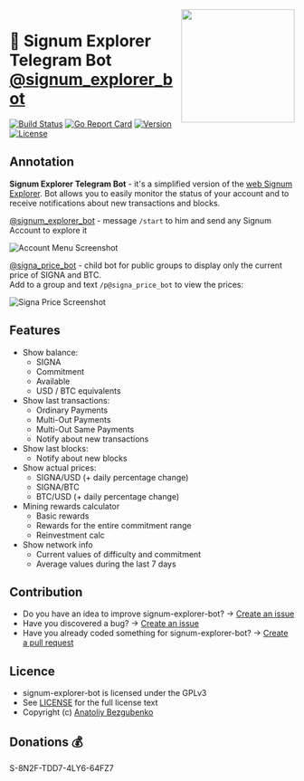 <img align="right" src="https://github.com/xDWart/signum-explorer-bot/raw/master/assets/big_logo.png" height="200">

# 🚀 Signum Explorer Telegram Bot [@signum_explorer_bot](https://t.me/signum_explorer_bot)

[![Build Status](https://github.com/xDWart/signum-explorer-bot/workflows/Build/badge.svg)](https://github.com/xDWart/signum-explorer-bot/actions?query=workflow%3ABuild)
[![Go Report Card](https://goreportcard.com/badge/github.com/xDWart/signum-explorer-bot)](https://goreportcard.com/report/github.com/xDWart/signum-explorer-bot)
[![Version](https://img.shields.io/github/go-mod/go-version/xDWart/signum-explorer-bot)](go.mod)
[![License](https://img.shields.io/github/license/xDWart/signum-explorer-bot)](LICENSE)

## Annotation

**Signum Explorer Telegram Bot** - it's a simplified version of the [web Signum Explorer](https://explorer.signum.network). Bot allows you to easily monitor the status of your account and to receive notifications about new transactions and blocks.

[@signum_explorer_bot](https://t.me/signum_explorer_bot) - message `/start` to him and send any Signum Account to explore it

![Account Menu Screenshot](https://github.com/xDWart/signum-explorer-bot/raw/master/assets/account_menu_screenshot.png)

[@signa_price_bot](https://t.me/signa_price_bot) - child bot for public groups to display only the current price of SIGNA and BTC.  
Add to a group and text `/p@signa_price_bot` to view the prices:

![Signa Price Screenshot](https://github.com/xDWart/signum-explorer-bot/raw/master/assets/signa_price_bot.png)

## Features

- Show balance:
  - SIGNA
  - Commitment
  - Available
  - USD / BTC equivalents
- Show last transactions:
  - Ordinary Payments
  - Multi-Out Payments
  - Multi-Out Same Payments
  - Notify about new transactions
- Show last blocks:
  - Notify about new blocks
- Show actual prices:
  - SIGNA/USD (+ daily percentage change)
  - SIGNA/BTC
  - BTC/USD (+ daily percentage change)
- Mining rewards calculator
  - Basic rewards
  - Rewards for the entire commitment range
  - Reinvestment calc
- Show network info
  - Current values of difficulty and commitment
  - Average values during the last 7 days

## Contribution

- Do you have an idea to improve signum-explorer-bot? -> [Create an issue](https://github.com/xDWart/signum-explorer-bot/issues/new/choose)
- Have you discovered a bug? -> [Create an issue](https://github.com/xDWart/signum-explorer-bot/issues/new/choose)
- Have you already coded something for signum-explorer-bot? -> [Create a pull request](https://github.com/xDWart/signum-explorer-bot/compare)

## Licence

- signum-explorer-bot is licensed under the GPLv3
- See [LICENSE](LICENSE) for the full license text
- Copyright (c) [Anatoliy Bezgubenko](https://t.me/AnatoliyB)

## Donations 💰

S-8N2F-TDD7-4LY6-64FZ7
